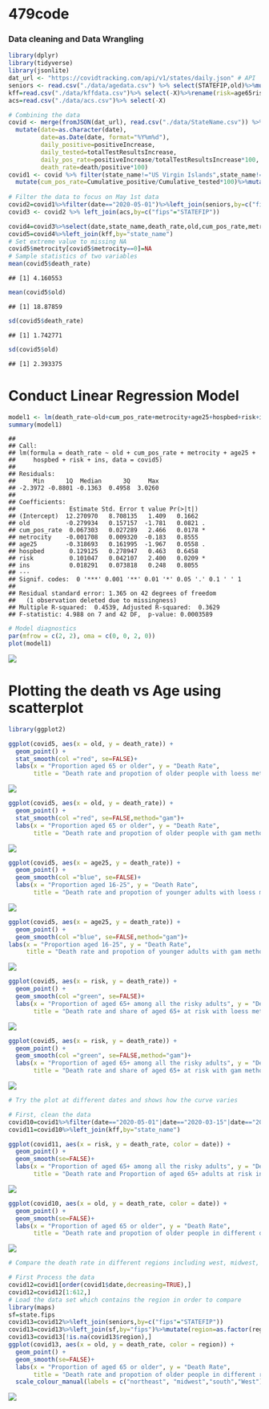 479code
================

### Data cleaning and Data Wrangling

``` r
library(dplyr)
library(tidyverse)
library(jsonlite)
dat_url <- "https://covidtracking.com/api/v1/states/daily.json" # API
seniors <- read.csv("./data/agedata.csv") %>% select(STATEFIP,old)%>%mutate(old=old*100)
kff=read.csv("./data/kffdata.csv")%>% select(-X)%>%rename(risk=age65risk...100)
acs=read.csv("./data/acs.csv")%>% select(-X)

# Combining the data
covid <- merge(fromJSON(dat_url), read.csv("./data/StateName.csv")) %>%
  mutate(date=as.character(date),
         date=as.Date(date, format="%Y%m%d"), 
         daily_positive=positiveIncrease,
         daily_tested=totalTestResultsIncrease,
         daily_pos_rate=positiveIncrease/totalTestResultsIncrease*100,
         death_rate=death/positive*100)
covid1 <- covid %>% filter(state_name!="US Virgin Islands",state_name!="Northern Mariana Islands",state_name!="American Samoa",state_name!="Guam",state_name!="Puerto Rico") %>% group_by(state_name) %>% arrange(date) %>% mutate(Cumulative_positive=positive, Cumulative_tested=totalTestResults) %>%
  mutate(cum_pos_rate=Cumulative_positive/Cumulative_tested*100)%>%mutate(fips=as.numeric(fips))
  
# Filter the data to focus on May 1st data
covid2=covid1%>%filter(date=="2020-05-01")%>%left_join(seniors,by=c("fips"="STATEFIP"))
covid3 <- covid2 %>% left_join(acs,by=c("fips"="STATEFIP"))

covid4=covid3%>%select(date,state_name,death_rate,old,cum_pos_rate,metrocity,age25,ins)
covid5=covid4%>%left_join(kff,by="state_name")
# Set extreme value to missing NA
covid5$metrocity[covid5$metrocity==0]=NA
# Sample statistics of two variables
mean(covid5$death_rate)
```

    ## [1] 4.160553

``` r
mean(covid5$old)
```

    ## [1] 18.87859

``` r
sd(covid5$death_rate)
```

    ## [1] 1.742771

``` r
sd(covid5$old)
```

    ## [1] 2.393375

Conduct Linear Regression Model
===============================

``` r
model1 <- lm(death_rate~old+cum_pos_rate+metrocity+age25+hospbed+risk+ins,data=covid5)
summary(model1)
```

    ## 
    ## Call:
    ## lm(formula = death_rate ~ old + cum_pos_rate + metrocity + age25 + 
    ##     hospbed + risk + ins, data = covid5)
    ## 
    ## Residuals:
    ##     Min      1Q  Median      3Q     Max 
    ## -2.3972 -0.8801 -0.1363  0.4958  3.0260 
    ## 
    ## Coefficients:
    ##               Estimate Std. Error t value Pr(>|t|)  
    ## (Intercept)  12.270970   8.708135   1.409   0.1662  
    ## old          -0.279934   0.157157  -1.781   0.0821 .
    ## cum_pos_rate  0.067303   0.027289   2.466   0.0178 *
    ## metrocity    -0.001708   0.009320  -0.183   0.8555  
    ## age25        -0.318693   0.161995  -1.967   0.0558 .
    ## hospbed       0.129125   0.278947   0.463   0.6458  
    ## risk          0.101047   0.042107   2.400   0.0209 *
    ## ins           0.018291   0.073818   0.248   0.8055  
    ## ---
    ## Signif. codes:  0 '***' 0.001 '**' 0.01 '*' 0.05 '.' 0.1 ' ' 1
    ## 
    ## Residual standard error: 1.365 on 42 degrees of freedom
    ##   (1 observation deleted due to missingness)
    ## Multiple R-squared:  0.4539, Adjusted R-squared:  0.3629 
    ## F-statistic: 4.988 on 7 and 42 DF,  p-value: 0.0003589

``` r
# Model diagnostics
par(mfrow = c(2, 2), oma = c(0, 0, 2, 0))
plot(model1)
```

![](479project_code_files/figure-markdown_github/unnamed-chunk-2-1.png)

Plotting the death vs Age using scatterplot
===========================================

``` r
library(ggplot2)

ggplot(covid5, aes(x = old, y = death_rate)) + 
  geom_point() +
  stat_smooth(col ="red", se=FALSE)+
  labs(x = "Proportion aged 65 or older", y = "Death Rate",
       title = "Death rate and propotion of older people with loess method")
```

![](479project_code_files/figure-markdown_github/unnamed-chunk-3-1.png)

``` r
ggplot(covid5, aes(x = old, y = death_rate)) + 
  geom_point() +
  stat_smooth(col ="red", se=FALSE,method="gam")+
  labs(x = "Proportion aged 65 or older", y = "Death Rate",
       title = "Death rate and propotion of older people with gam method")
```

![](479project_code_files/figure-markdown_github/unnamed-chunk-3-2.png)

``` r
ggplot(covid5, aes(x = age25, y = death_rate)) + 
  geom_point() +
  geom_smooth(col ="blue", se=FALSE)+
  labs(x = "Proportion aged 16-25", y = "Death Rate",
       title = "Death rate and propotion of younger adults with loess method")
```

![](479project_code_files/figure-markdown_github/unnamed-chunk-3-3.png)

``` r
ggplot(covid5, aes(x = age25, y = death_rate)) + 
  geom_point() + 
  geom_smooth(col ="blue", se=FALSE,method="gam")+
labs(x = "Proportion aged 16-25", y = "Death Rate",
     title = "Death rate and propotion of younger adults with gam method")
```

![](479project_code_files/figure-markdown_github/unnamed-chunk-3-4.png)

``` r
ggplot(covid5, aes(x = risk, y = death_rate)) + 
  geom_point() +
  geom_smooth(col ="green", se=FALSE)+
  labs(x = "Proportion of aged 65+ among all the risky adults", y = "Death Rate",
       title = "Death rate and share of aged 65+ at risk with loess method")
```

![](479project_code_files/figure-markdown_github/unnamed-chunk-3-5.png)

``` r
ggplot(covid5, aes(x = risk, y = death_rate)) + 
  geom_point() +
  geom_smooth(col ="green", se=FALSE,method="gam")+
  labs(x = "Proportion of aged 65+ among all the risky adults", y = "Death Rate",
       title = "Death rate and share of aged 65+ at risk with gam method")
```

![](479project_code_files/figure-markdown_github/unnamed-chunk-3-6.png)

``` r
# Try the plot at different dates and shows how the curve varies

# First, clean the data 
covid10=covid1%>%filter(date=="2020-05-01"|date=="2020-03-15"|date=="2020-04-01"|date=="2020-04-15")%>%left_join(seniors,by=c("fips"="STATEFIP"))%>%mutate(date=as.factor(date))
covid11=covid10%>%left_join(kff,by="state_name")

ggplot(covid11, aes(x = risk, y = death_rate, color = date)) + 
  geom_point() +
  geom_smooth(se=FALSE)+
  labs(x = "Proportion of aged 65+ among all the risky adults", y = "Death Rate",
       title = "Death rate and Proportion of aged 65+ adults at risk in different dates")
```

![](479project_code_files/figure-markdown_github/unnamed-chunk-3-7.png)

``` r
ggplot(covid10, aes(x = old, y = death_rate, color = date)) + 
  geom_point() +
  geom_smooth(se=FALSE)+
  labs(x = "Proportion of aged 65 or older", y = "Death Rate",
       title = "Death rate and propotion of older people in different dates")
```

![](479project_code_files/figure-markdown_github/unnamed-chunk-3-8.png)

``` r
# Compare the death rate in different regions including west, midwest, northeast, south region

# First Process the data
covid12=covid1[order(covid1$date,decreasing=TRUE),]
covid12=covid12[1:612,]
# Load the data set which contains the region in order to compare
library(maps)
sf=state.fips
covid13=covid12%>%left_join(seniors,by=c("fips"="STATEFIP"))
covid13=covid13%>%left_join(sf,by="fips")%>%mutate(region=as.factor(region))
covid13=covid13[!is.na(covid13$region),]
ggplot(covid13, aes(x = old, y = death_rate, color = region)) + 
  geom_point() +
  geom_smooth(se=FALSE)+
  labs(x = "Proportion of aged 65 or older", y = "Death Rate",
       title = "Death rate and propotion of older people in different regions")+
  scale_colour_manual(labels = c("northeast", "midwest","south","West"),values = c("darkblue", "red","purple","green"))
```

![](479project_code_files/figure-markdown_github/unnamed-chunk-3-9.png)
